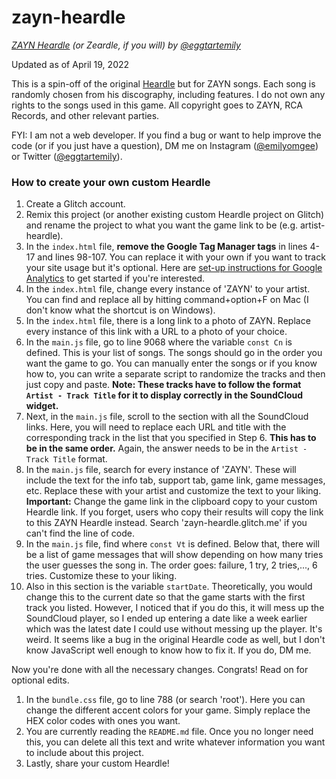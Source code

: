 # zayn-heardle

_[ZAYN Heardle](https://zayn-heardle.glitch.me/) (or Zeardle, if you will) by [@eggtartemily](https://twitter.com/eggtartemily)_

Updated as of April 19, 2022

This is a spin-off of the original [Heardle](https://www.heardle.app/) but for ZAYN songs. Each song is randomly chosen from his discography, including features. I do not own any rights to the songs used in this game. All copyright goes to ZAYN, RCA Records, and other relevant parties.

FYI: I am not a web developer. If you find a bug or want to help improve the code (or if you just have a question), DM me on Instagram ([@emilyomgee](https://instagram.com/emilyomgee)) or Twitter ([@eggtartemily](https://twitter.com/eggtartemily)).

### How to create your own custom Heardle

1. Create a Glitch account.
2. Remix this project (or another existing custom Heardle project on Glitch) and rename the project to what you want the game link to be (e.g. artist-heardle).
3. In the `index.html` file, **remove the Google Tag Manager tags** in lines 4-17 and lines 98-107. You can replace it with your own if you want to track your site usage but it's optional. Here are [set-up instructions for Google Analytics](https://support.google.com/analytics/answer/9304153) to get started if you're interested.
4. In the `index.html` file, change every instance of 'ZAYN' to your artist. You can find and replace all by hitting command+option+F on Mac (I don't know what the shortcut is on Windows).
5. In the `index.html` file, there is a long link to a photo of ZAYN. Replace every instance of this link with a URL to a photo of your choice.
6. In the `main.js` file, go to line 9068 where the variable `const Cn` is defined. This is your list of songs. The songs should go in the order you want the game to go. You can manually enter the songs or if you know how to, you can write a separate script to randomize the tracks and then just copy and paste. **Note: These tracks have to follow the format `Artist - Track Title` for it to display correctly in the SoundCloud widget.**
7. Next, in the `main.js` file, scroll to the section with all the SoundCloud links. Here, you will need to replace each URL and title with the corresponding track in the list that you specified in Step 6. **This has to be in the same order.** Again, the answer needs to be in the `Artist - Track Title` format.
8. In the `main.js` file, search for every instance of 'ZAYN'. These will include the text for the info tab, support tab, game link, game messages, etc. Replace these with your artist and customize the text to your liking. **Important:** Change the game link in the clipboard copy to your custom Heardle link. If you forget, users who copy their results will copy the link to this ZAYN Heardle instead. Search 'zayn-heardle.glitch.me' if you can't find the line of code.
9. In the `main.js` file, find where `const Vt` is defined. Below that, there will be a list of game messages that will show depending on how many tries the user guesses the song in. The order goes: failure, 1 try, 2 tries,..., 6 tries. Customize these to your liking.
10. Also in this section is the variable `startDate`. Theoretically, you would change this to the current date so that the game starts with the first track you listed. However, I noticed that if you do this, it will mess up the SoundCloud player, so I ended up entering a date like a week earlier which was the latest date I could use without messing up the player. It's weird. It seems like a bug in the original Heardle code as well, but I don't know JavaScript well enough to know how to fix it. If you do, DM me.

Now you're done with all the necessary changes. Congrats! Read on for optional edits.

1. In the `bundle.css` file, go to line 788 (or search 'root'). Here you can change the different accent colors for your game. Simply replace the HEX color codes with ones you want.
2. You are currently reading the `README.md` file. Once you no longer need this, you can delete all this text and write whatever information you want to include about this project.
3. Lastly, share your custom Heardle!
